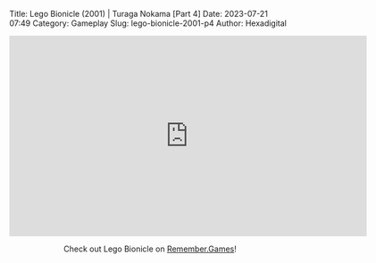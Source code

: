 Title: Lego Bionicle (2001) | Turaga Nokama [Part 4]
Date: 2023-07-21 07:49
Category: Gameplay
Slug: lego-bionicle-2001-p4
Author: Hexadigital

<center><iframe src="https://www.youtube.com/embed/WmBgzDtLo0c?feature=oembed" allow="accelerometer; autoplay; encrypted-media; gyroscope; picture-in-picture" width="640" height="360" frameborder="0"></iframe>

Check out Lego Bionicle on [Remember.Games](https://remember.games/game/7498/)!</center>